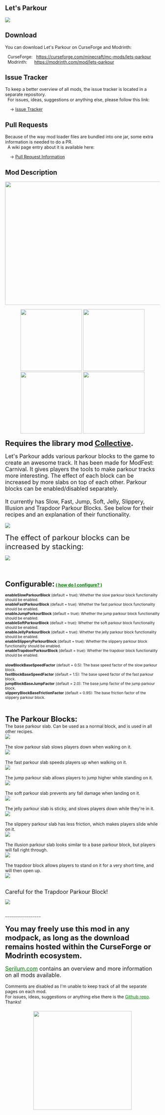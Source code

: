 <h2>Let's Parkour</h2>
<p><a href="https://github.com/Serilum/Lets-Parkour"><img src="https://serilum.com/assets/data/logo/lets-parkour.gif"></a></p><h2>Download</h2>
<p>You can download Let's Parkour on CurseForge and Modrinth:</p><p>&nbsp;&nbsp;CurseForge: &nbsp;&nbsp;<a href="https://curseforge.com/minecraft/mc-mods/lets-parkour">https://curseforge.com/minecraft/mc-mods/lets-parkour</a><br>&nbsp;&nbsp;Modrinth: &nbsp;&nbsp;&nbsp;&nbsp;&nbsp;<a href="https://modrinth.com/mod/lets-parkour">https://modrinth.com/mod/lets-parkour</a></p>
<h2>Issue Tracker</h2>
<p>To keep a better overview of all mods, the issue tracker is located in a separate repository.<br>&nbsp;&nbsp;For issues, ideas, suggestions or anything else, please follow this link:</p>
<p>&nbsp;&nbsp;&nbsp;&nbsp;-> <a href="https://serilum.com/url/issue-tracker">Issue Tracker</a></p>
<h2>Pull Requests</h2>
<p>Because of the way mod loader files are bundled into one jar, some extra information is needed to do a PR.<br>&nbsp;&nbsp;A wiki page entry about it is available here:</p>
<p>&nbsp;&nbsp;&nbsp;&nbsp;-> <a href="https://serilum.com/url/pull-requests">Pull Request Information</a></p>
<h2>Mod Description</h2>
<p style="text-align:center"><a href="https://serilum.com/" target="_blank" rel="nofollow"><img src="https://github.com/Serilum/.cdn/raw/main/description/header/header.png" alt="" width="838" height="400"></a></p>
<p style="text-align:center"><a href="https://curseforge.com/members/serilum/projects" target="_blank" rel="nofollow"><img src="https://raw.githubusercontent.com/Serilum/.data-workflow/main/badges/svg/curseforge.svg" width="200"></a> <a href="https://modrinth.com/user/Serilum" target="_blank" rel="nofollow"><img src="https://raw.githubusercontent.com/Serilum/.data-workflow/main/badges/svg/modrinth.svg" width="200"></a> <a href="https://patreon.com/serilum" target="_blank" rel="nofollow"><img src="https://raw.githubusercontent.com/Serilum/.data-workflow/main/badges/svg/patreon.svg" width="200"></a> <a href="https://youtube.com/@serilum" target="_blank" rel="nofollow"><img src="https://raw.githubusercontent.com/Serilum/.data-workflow/main/badges/svg/youtube.svg" width="200"></a></p>
<p><strong><span style="font-size:24px">Requires the library mod&nbsp;<a style="font-size:24px" href="https://curseforge.com/minecraft/mc-mods/collective" target="_blank" rel="nofollow">Collective</a>.</span></strong><br><br><span style="font-size:18px">Let's Parkour adds various parkour blocks to the game to create an awesome track. It has been made for ModFest: Carnival. It gives players the tools to make parkour tracks more interesting. The effect of each block can be increased by more slabs on top of each other. Parkour blocks can be enabled/disabled separately.<br><br>It currently has Slow, Fast, Jump, Soft, Jelly, Slippery, Illusion and Trapdoor Parkour Blocks. See below for their recipes and an explanation of their functionality.<br></span><br><picture><img src="https://github.com/Serilum/.cdn/raw/main/projects/lets-parkour/a.gif"></picture><br><br><span style="font-size:24px">The effect of parkour blocks can be increased by stacking:</span></p>
<div class="spoiler">
<p><picture><img src="https://github.com/Serilum/.cdn/raw/main/projects/lets-parkour/a2.gif"></picture></p>
</div>
<p>&nbsp;</p>
<p><br><strong><span style="font-size:24px">Configurable:</span> <span style="color:#008000;font-size:14px"><a style="color:#008000" href="https://github.com/Serilum/.information/wiki/how-to-configure-mods" rel="nofollow">(&nbsp;how do I configure?&nbsp;)</a></span><br></strong></p>
<div class="spoiler">
<p><span style="font-size:12px"><strong>enableSlowParkourBlock</strong>&nbsp;(default = true): Whether the slow parkour block functionality should be enabled.</span><br><span style="font-size:12px"><strong>enableFastParkourBlock</strong>&nbsp;(default = true): Whether the fast parkour block functionality should be enabled.</span><br><span style="font-size:12px"><strong>enableJumpParkourBlock</strong>&nbsp;(default = true): Whether the jump parkour block functionality should be enabled.</span><br><span style="font-size:12px"><strong>enableSoftParkourBlock</strong>&nbsp;(default = true): Whether the soft parkour block functionality should be enabled.</span><br><span style="font-size:12px"><strong>enableJellyParkourBlock</strong>&nbsp;(default = true): Whether the jelly parkour block functionality should be enabled.</span><br><span style="font-size:12px"><strong>enableSlipperyParkourBlock</strong>&nbsp;(default = true): Whether the slippery parkour block functionality should be enabled.</span><br><span style="font-size:12px"><strong>enableTrapdoorParkourBlock</strong>&nbsp;(default = true): Whether the trapdoor block functionality should be enabled.</span><br><br><span style="font-size:12px"><strong>slowBlockBaseSpeedFactor</strong>&nbsp;(default = 0.5): The base speed factor of the slow parkour block.</span><br><span style="font-size:12px"><strong>fastBlockBaseSpeedFactor</strong>&nbsp;(default = 1.5): The base speed factor of the fast parkour block.</span><br><span style="font-size:12px"><strong>jumpBlockBaseJumpFactor</strong>&nbsp;(default = 2.0): The base jump factor of the jump parkour block.</span><br><span style="font-size:12px"><strong>slipperyBlockBaseFrictionFactor</strong>&nbsp;(default = 0.95): The base friction factor of the slippery parkour block.</span></p>
</div>
<p>&nbsp;<br><br><span style="font-size:24px"><strong>The Parkour Blocks:</strong></span><br><span style="font-size:14px">The base parkour slab. Can be used as a normal block, and is used in all other recipes.</span><br><picture><img src="https://github.com/Serilum/.cdn/raw/main/projects/lets-parkour/b.png"></picture><br><br><span style="font-size:14px">The slow parkour slab slows players down when walking on it.</span><br><picture><img src="https://github.com/Serilum/.cdn/raw/main/projects/lets-parkour/c.png"></picture><br><br><span style="font-size:14px">The fast parkour slab speeds players up when walking on it.</span><br><picture><img src="https://github.com/Serilum/.cdn/raw/main/projects/lets-parkour/d.png"></picture><br><br><span style="font-size:14px">The jump parkour slab allows players to jump higher while standing on it.</span><br><picture><img src="https://github.com/Serilum/.cdn/raw/main/projects/lets-parkour/e.png"></picture><br><br><span style="font-size:14px">The soft parkour slab prevents any fall damage when landing on it.</span><br><picture><img src="https://github.com/Serilum/.cdn/raw/main/projects/lets-parkour/f.png"></picture><br><br><span style="font-size:14px">The jelly parkour slab is sticky, and slows players down while they're in it.</span><br><picture><img src="https://github.com/Serilum/.cdn/raw/main/projects/lets-parkour/g.png"></picture><br><br><span style="font-size:14px">The slippery parkour slab has less friction, which makes players slide while on it.</span><br><picture><img src="https://github.com/Serilum/.cdn/raw/main/projects/lets-parkour/h.png"></picture><br><br><span style="font-size:14px">The illusion parkour slab looks similar to a base parkour block, but players will fall right through.</span><br><picture><img src="https://github.com/Serilum/.cdn/raw/main/projects/lets-parkour/i.png"></picture><br><br><span style="font-size:14px">The trapdoor block allows players to stand on it for a very short time, and will then open up.</span><br><picture><img src="https://github.com/Serilum/.cdn/raw/main/projects/lets-parkour/j.png"></picture><br><br><br><span style="font-size:18px">Careful for the Trapdoor Parkour Block!</span></p>
<div class="spoiler">
<p><picture><img src="https://github.com/Serilum/.cdn/raw/main/projects/lets-parkour/a3.gif"></picture></p>
</div>
<p>&nbsp;<br>------------------<br><br><span style="font-size:24px"><strong>You may freely use this mod in any modpack, as long as the download remains hosted within the CurseForge or Modrinth ecosystem.</strong></span><br><br><span style="font-size:18px"><a style="font-size:18px;color:#008000" href="https://serilum.com/" rel="nofollow">Serilum.com</a> contains an overview and more information on all mods available.</span><br><br><span style="font-size:14px">Comments are disabled as I'm unable to keep track of all the separate pages on each mod.</span><span style="font-size:14px"><br>For issues, ideas, suggestions or anything else there is the&nbsp;<a style="font-size:14px;color:#008000" href="https://github.com/Serilum/.issue-tracker" rel="nofollow">Github repo</a>. Thanks!</span><span style="font-size:6px"><br><br></span></p>
<p style="text-align:center"><a href="https://serilum.com/donate" rel="nofollow"><img src="https://github.com/Serilum/.cdn/raw/main/description/projects/support.svg" alt="" width="320"></a></p>